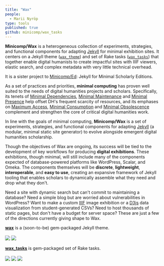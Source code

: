 ```yaml
---
title: "Wax"
people:
  - Marii Nyröp
type: tools
published: true
github: minicomp/wax_tasks
---
```


__Minicomp/Wax__ is a heterogeneous collection of experiments, strategies, and
functional components for adapting [Jekyll](http://jekyllrb.com) for minimal
exhibition sites. It centers on a Jekyll theme
([`wax_theme`](https://github.com/minicomp/wax/)) and set of Rake tasks
([`wax_tasks`](https://github.com/minicomp/wax_tasks/)) that together enable
digital humanists to create impactful sites with IIIF viewers, elastic search,
and complex metadata with very little technical overhead.

It is a sister project to [Minicomp/Ed](https://github.com/minicomp/ed):
Jekyll for Minimal Scholarly Editions.

As a set of practices and priorities, **minimal computing** has proven well
suited to the needs of digital humanities projects and scholars. Specifically,
its tenets of [Minimal
Dependencies](http://go-dh.github.io/mincomp/thoughts/2016/10/03/tldr#minimal-dependencies),
[Minimal
Maintenance](http://go-dh.github.io/mincomp/thoughts/2016/10/03/tldr#minimal-maintenance)
and [Minimal
Presence](http://go-dh.github.io/mincomp/thoughts/2016/10/03/tldr#minimal-presence)
help offset DH's frequent scarcity of resources, and its emphases on [Maximum
Access](http://go-dh.github.io/mincomp/thoughts/2016/10/03/tldr#maximum-access),
[Minimal
Consumption](http://go-dh.github.io/mincomp/thoughts/2016/10/03/tldr#minimal-use)
and [Minimal
Obsolescence](http://go-dh.github.io/mincomp/thoughts/2016/10/03/tldr#minimal-obsolescence)
complement and strengthen the core of critical digital humanities work.

In line with the goals of minimal computing, **Minicomp/Wax** is a set of
experiments, strategies, and functional components for adapting
[Jekyll](http://jekyllrb.com) (a modular, minimal static site generator) to
evolve alongside emergent digital humanities scholarship.

Though the objectives of Wax are ongoing, its success will be tied to the
development of key workflows for producing **digital exhibitions**. These
exhibitions, though minimal, will still include many of the components
expected of database-powered platforms like WordPress, Scalar, and Omeka. The
components themselves will be **discrete**, **lightweight**,
**interoperable**, and **easy to use**, creating an expansive framework of
Jekyll tooling that enables scholars to dynamically assemble what they need
and drop what they don't.

Need a site with dynamic search but can't commit to maintaining a database?
Need a simple blog but are worried about vulnerabilities in WordPress? Want to
make a custom [IIIF](http://iiif.io/) image exhibition or a
[D3js](https://d3js.org/) data visualization from student-generated CSVs? Need
to host thousands of static pages, but don't have a budget for server space?
These are just a few of the directions currently giving shape to Wax.

__[wax](https://github.com/minicomp/wax/)__ is a (soon-to-be) gem-packaged
Jekyll theme. <br><br><a
href="https://gemnasium.com/github.com/mnyrop/wax"><img
src="https://gemnasium.com/badges/github.com/mnyrop/wax.svg"/></a> <a
href="https://travis-ci.org/minicomp/wax"><img
src="https://travis-ci.org/minicomp/wax.svg"/></a>

__[wax_tasks](https://github.com/minicomp/wax_tasks/)__ is gem-packaged set of
Rake tasks. <a href="https://badge.fury.io/rb/wax_tasks"><br><br><img
src="https://badge.fury.io/rb/wax_tasks.svg"/></a> <a
href="https://gemnasium.com/github.com/mnyrop/wax_tasks"><img
src="https://gemnasium.com/badges/github.com/mnyrop/wax_tasks.svg"/></a> <a
href="https://travis-ci.org/mnyrop/wax_tasks"><img
src="https://travis-ci.org/mnyrop/wax_tasks.svg"/></a>
